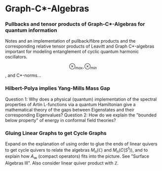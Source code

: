 # Graph-C*-Algebras
### Pullbacks and tensor products of Graph-C*-Algebras for quantum information
Notes and an implementation of pullback/fibre products and the corresponding relative tensor products of Leavitt and Graph C*-algebras important for modeling entanglement of cyclic quantum harmonic oscillators. 

$$\otimes_{max}, \otimes_{min}$$, and C*-norms...

### Hilbert-Polya implies Yang-Mills Mass Gap
Question 1: Why does a physical (quantum) implementation of the spectral properties of Artin L-functions via a quantum Hamiltonian give a mathematical theory of the gaps between Eigenstates and their corresponding Eigenvalues?
Question 2: How do we explain the "bounded below property" of energy in conformal field theories?

### Gluing Linear Graphs to get Cycle Graphs
Expand on the explanation of using order to glue the ends of linear quivers to get cycle quivers to relate the algebras $M_n(\mathbb{C})$ and $M_n(C(S^1))$, and to explain how $A_{\infty}$ (compact operators) fits into the picture. See "Surface Algebras III". Also consider linear quiver product with $\mathbb{Z}$.
